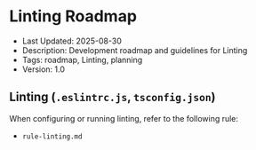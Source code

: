 # Linting Roadmap

- Last Updated: 2025-08-30
- Description: Development roadmap and guidelines for Linting
- Tags: roadmap, Linting, planning
- Version: 1.0

## Linting (`.eslintrc.js`, `tsconfig.json`)

When configuring or running linting, refer to the following rule:

- `rule-linting.md`
